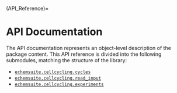 (API_Reference)=
# API Documentation

The API documentation represents an object-level description of the package content.
This API reference is divided into the following submodules, matching the structure of the library:

* [`echemsuite.cellcycling.cycles`](API-cellcycling-cycles)
* [`echemsuite.cellcycling.read_input`](API-cellcycling-read_input)
* [`echemsuite.cellcycling.experiments`](API-cellcycling-experiments)